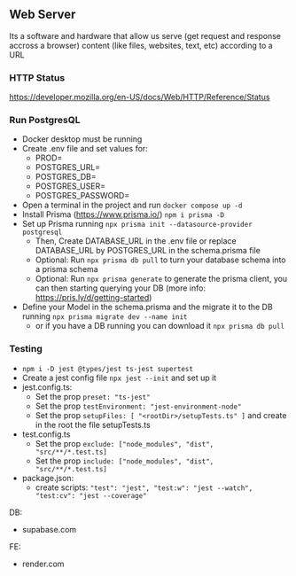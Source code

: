 ## Web Server

Its a software and hardware that allow us serve (get request and response accross a browser) content (like files, websites, text, etc) according to a URL


### HTTP Status
https://developer.mozilla.org/en-US/docs/Web/HTTP/Reference/Status


### Run PostgresQL
* Docker desktop must be running
* Create .env file and set values for:
  * PROD=
  * POSTGRES_URL=
  * POSTGRES_DB=
  * POSTGRES_USER=
  * POSTGRES_PASSWORD=
* Open a terminal in the project and run `docker compose up -d`
* Install Prisma (https://www.prisma.io/) `npm i prisma -D`
* Set up Prisma running `npx prisma init --datasource-provider postgresql`
  * Then, Create DATABASE_URL in the .env file or replace DATABASE_URL by POSTGRES_URL in the schema.prisma file
  * Optional: Run `npx prisma db pull` to turn your database schema into a prisma schema
  * Optional: Run `npx prisma generate` to generate the prisma client, you can then starting querying your DB (more info: https://pris.ly/d/getting-started)
* Define your Model in the schema.prisma and the migrate it to the DB running `npx prisma migrate dev --name init`
  * or if you have a DB running you can download it `npx prisma db pull`


### Testing
* `npm i -D jest @types/jest ts-jest supertest`
* Create a jest config file `npx jest --init` and set up it
* jest.config.ts:
  * Set the prop `preset: "ts-jest"`
  * Set the prop `testEnvironment: "jest-environment-node"`
  * Set the prop `setupFiles: [ "<rootDir>/setupTests.ts" ]` and create in the root the file setupTests.ts
* test.config.ts
  * Set the prop `exclude: ["node_modules", "dist", "src/**/*.test.ts]`
  * Set the prop `include: ["node_modules", "dist", "src/**/*.test.ts]`
* package.json:
  * create scripts:
    ``
      "test": "jest",
      "test:w": "jest --watch",
      "test:cv": "jest --coverage"
    ``



DB:
* supabase.com

FE:
* render.com
